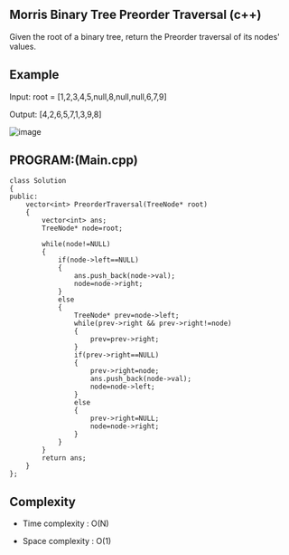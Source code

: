 ## Morris Binary Tree Preorder Traversal (c++)

Given the root of a binary tree, return the Preorder traversal of its nodes' values.

## Example
Input: root = [1,2,3,4,5,null,8,null,null,6,7,9]

Output: [4,2,6,5,7,1,3,9,8]

![image](https://github.com/user-attachments/assets/71248202-a6af-4061-a698-7a5c72f9df22)

## PROGRAM:(Main.cpp)
```
class Solution 
{
public:
    vector<int> PreorderTraversal(TreeNode* root) 
    {
        vector<int> ans;
        TreeNode* node=root;

        while(node!=NULL)
        {
            if(node->left==NULL)
            {
                ans.push_back(node->val);
                node=node->right;
            }
            else
            {
                TreeNode* prev=node->left;
                while(prev->right && prev->right!=node)
                {
                    prev=prev->right; 
                }
                if(prev->right==NULL)
                {
                    prev->right=node;
                    ans.push_back(node->val);
                    node=node->left;
                }
                else
                {
                    prev->right=NULL;
                    node=node->right;
                }
            }
        }
        return ans;
    }
};
```
## Complexity
- Time complexity : O(N)

- Space complexity : O(1)
